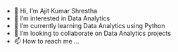 - 👋 Hi, I’m Ajit Kumar Shrestha
- 👀 I’m interested in Data Analytics
- 🌱 I’m currently learning Data Analytics using Python
- 💞️ I’m looking to collaborate on Data Analytics projects
- 📫 How to reach me ...

<!---
Ajshrest/Ajshrest is a ✨ special ✨ repository because its `README.md` (this file) appears on your GitHub profile.
You can click the Preview link to take a look at your changes.
--->
